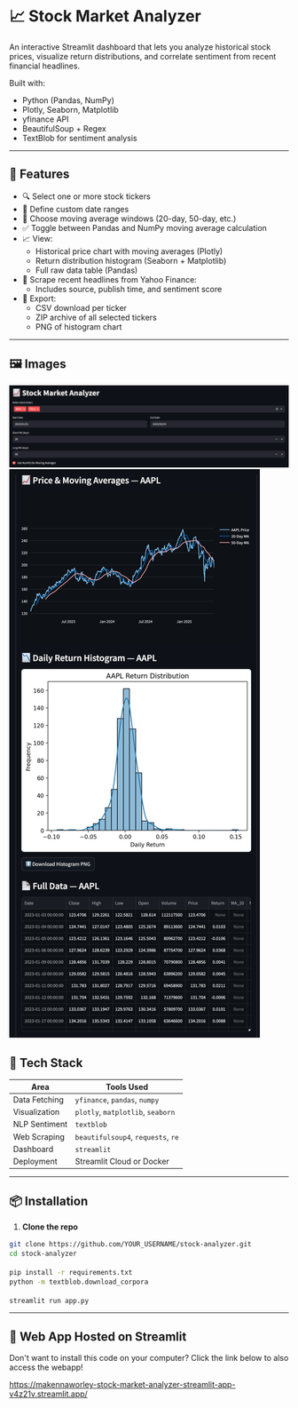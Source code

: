 # 📈 Stock Market Analyzer

An interactive Streamlit dashboard that lets you analyze historical stock prices, visualize return distributions, and correlate sentiment from recent financial headlines.

Built with:
- Python (Pandas, NumPy)
- Plotly, Seaborn, Matplotlib
- yfinance API
- BeautifulSoup + Regex
- TextBlob for sentiment analysis

---

## 🚀 Features

- 🔍 Select one or more stock tickers
- 📅 Define custom date ranges
- 🧮 Choose moving average windows (20-day, 50-day, etc.)
- ✅ Toggle between Pandas and NumPy moving average calculation
- 📈 View:
  - Historical price chart with moving averages (Plotly)
  - Return distribution histogram (Seaborn + Matplotlib)
  - Full raw data table (Pandas)
- 📰 Scrape recent headlines from Yahoo Finance:
  - Includes source, publish time, and sentiment score
- 💾 Export:
  - CSV download per ticker
  - ZIP archive of all selected tickers
  - PNG of histogram chart

---

## 🖼 Images

![screenshot](/assets/ui.png)
![screenshot](/assets/example_data.png)

## 🧰 Tech Stack

| Area             | Tools Used                                     |
|------------------|------------------------------------------------|
| Data Fetching    | `yfinance`, `pandas`, `numpy`                  |
| Visualization    | `plotly`, `matplotlib`, `seaborn`              |
| NLP Sentiment    | `textblob`                                     |
| Web Scraping     | `beautifulsoup4`, `requests`, `re`             |
| Dashboard        | `streamlit`                                    |
| Deployment       | Streamlit Cloud or Docker                      |

---

## 📦 Installation

1. **Clone the repo**

```bash
git clone https://github.com/YOUR_USERNAME/stock-analyzer.git
cd stock-analyzer

pip install -r requirements.txt
python -m textblob.download_corpora

streamlit run app.py
```

---

## 🛜 Web App Hosted on Streamlit

Don't want to install this code on your computer? Click the link below to also access the webapp!

https://makennaworley-stock-market-analyzer-streamlit-app-v4z21v.streamlit.app/